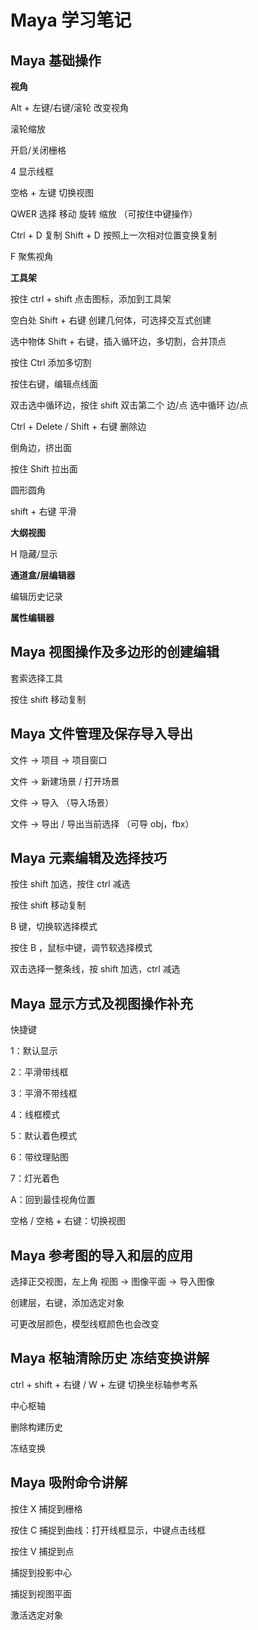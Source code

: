 # Maya 学习笔记

## Maya 基础操作

**视角**

Alt + 左键/右键/滚轮 改变视角

滚轮缩放

开启/关闭栅格

4 显示线框

空格 + 左键 切换视图

 QWER  选择 移动 旋转 缩放 （可按住中键操作）

Ctrl + D 复制	Shift + D 按照上一次相对位置变换复制

F 聚焦视角



**工具架**

按住 ctrl + shift 点击图标，添加到工具架

空白处 Shift + 右键 创建几何体，可选择交互式创建

选中物体 Shift + 右键，插入循环边，多切割，合并顶点

按住 Ctrl 添加多切割

按住右键，编辑点线面

双击选中循环边，按住 shift 双击第二个 边/点 选中循环 边/点

Ctrl + Delete / Shift + 右键 删除边

倒角边，挤出面

按住 Shift 拉出面

圆形圆角

shift + 右键 平滑



**大纲视图**

H 隐藏/显示



**通道盒/层编辑器**

编辑历史记录



**属性编辑器**



## Maya 视图操作及多边形的创建编辑

套索选择工具

按住 shift 移动复制

## Maya 文件管理及保存导入导出

文件 -> 项目 -> 项目窗口

文件 -> 新建场景 / 打开场景

文件 -> 导入 （导入场景）

文件 -> 导出 / 导出当前选择 （可导 obj，fbx）

## Maya 元素编辑及选择技巧

按住 shift 加选，按住 ctrl 减选

按住 shift 移动复制

B 键，切换软选择模式

按住 B ，鼠标中键，调节软选择模式

双击选择一整条线，按 shift 加选，ctrl 减选

## Maya 显示方式及视图操作补充

快捷键

1：默认显示

2：平滑带线框

3：平滑不带线框

4：线框模式

5：默认着色模式

6：带纹理贴图

 7：灯光着色

A：回到最佳视角位置

空格 / 空格 + 右键：切换视图

## Maya 参考图的导入和层的应用

选择正交视图，左上角 视图 -> 图像平面 -> 导入图像

创建层，右键，添加选定对象

可更改层颜色，模型线框颜色也会改变

## Maya 枢轴清除历史 冻结变换讲解

ctrl + shift + 右键 / W + 左键 切换坐标轴参考系 

中心枢轴

删除构建历史

冻结变换

## Maya 吸附命令讲解

按住 X 捕捉到栅格

按住 C 捕捉到曲线：打开线框显示，中键点击线框

按住 V 捕捉到点

捕捉到投影中心

捕捉到视图平面

激活选定对象